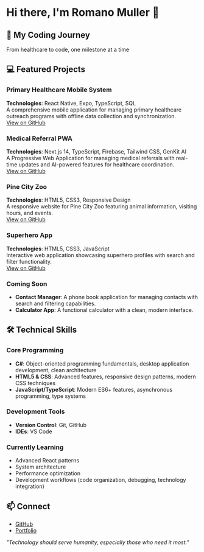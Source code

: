 # Hi there, I'm Romano Muller 👋

## 🚀 My Coding Journey
From healthcare to code, one milestone at a time

## 💻 Featured Projects

### Primary Healthcare Mobile System
**Technologies**: React Native, Expo, TypeScript, SQL  
A comprehensive mobile application for managing primary healthcare outreach programs with offline data collection and synchronization.  
[View on GitHub](https://github.com/rcmuller25/Primos---Primary-Heatlhcare-Mobile-Outreach-System)

### Medical Referral PWA
**Technologies**: Next.js 14, TypeScript, Firebase, Tailwind CSS, GenKit AI  
A Progressive Web Application for managing medical referrals with real-time updates and AI-powered features for healthcare coordination.  
[View on GitHub](https://github.com/rcmuller25/opd_referrals)

### Pine City Zoo
**Technologies**: HTML5, CSS3, Responsive Design  
A responsive website for Pine City Zoo featuring animal information, visiting hours, and events.  
[View on GitHub](https://github.com/rcmuller25/rcmuller25.github.io)

### Superhero App
**Technologies**: HTML5, CSS3, JavaScript  
Interactive web application showcasing superhero profiles with search and filter functionality.  
[View on GitHub](https://github.com/rcmuller25/rcmuller25)

### Coming Soon
- **Contact Manager**: A phone book application for managing contacts with search and filtering capabilities.
- **Calculator App**: A functional calculator with a clean, modern interface.

## 🛠️ Technical Skills

### Core Programming
- **C#**: Object-oriented programming fundamentals, desktop application development, clean architecture
- **HTML5 & CSS**: Advanced features, responsive design patterns, modern CSS techniques
- **JavaScript/TypeScript**: Modern ES6+ features, asynchronous programming, type systems

### Development Tools
- **Version Control**: Git, GitHub
- **IDEs**: VS Code

### Currently Learning
- Advanced React patterns
- System architecture
- Performance optimization
- Development workflows (code organization, debugging, technology integration)

## 📫 Connect
- [GitHub](https://github.com/rcmuller25)
- [Portfolio](https://rcmuller25.github.io)

*"Technology should serve humanity, especially those who need it most."*
